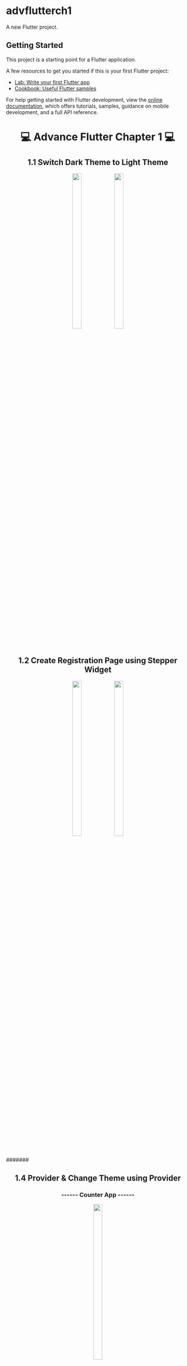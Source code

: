 # advflutterch1

A new Flutter project.

## Getting Started

This project is a starting point for a Flutter application.

A few resources to get you started if this is your first Flutter project:

- [Lab: Write your first Flutter app](https://docs.flutter.dev/get-started/codelab)
- [Cookbook: Useful Flutter samples](https://docs.flutter.dev/cookbook)

For help getting started with Flutter development, view the
[online documentation](https://docs.flutter.dev/), which offers tutorials,
samples, guidance on mobile development, and a full API reference.

<h1 align="center"> 💻 Advance Flutter Chapter 1 💻 </h1>


<h2 align="center"> 1.1 Switch Dark Theme to Light Theme </h2>

<p align="center">
  <img src="https://github.com/Dipalig971/advflutterch1/assets/143181151/a3a0cdd3-2ffd-45bd-aa54-55df70383149" width=22% height=33%>
   <img src="https://github.com/Dipalig971/advflutterch1/assets/143181151/b309fd25-5ceb-41ee-b029-b7867c63dc10" width=22% height=33%>
</p>

######

<h2 align="center">1.2 Create Registration Page using Stepper Widget</h2>

<p align="center">
   <img src="https://github.com/Dipalig971/advflutterch1/assets/143181151/2e4fb063-9720-407a-9df9-0a4c0b38c759" width=22% height=33%>
  <img src="https://github.com/Dipalig971/advflutterch1/assets/143181151/f26b8e2e-59e7-4de8-b104-e88fc58902b3" width=22% height=33%>
</p>

#######


<h2 align="center"> 1.4 Provider & Change Theme using Provider </h2>



  <h3 align="center">------ Counter App ------</h3>
  <p align="center">
  <img src="https://github.com/Dipalig971/advflutterch1/assets/143181151/ffa9150b-1bf2-413c-8fbf-4622404df758" width=22% height=33%>
  </p>
  
  
  <h3 align="center">------ Change Theme Using Provider App ------</h3>

  
  <p align="center">
   <img src="https://github.com/Dipalig971/advflutterch1/assets/143181151/b7aac631-f68b-4c45-9a41-7f66bc31e1e6" width=22% height=33%>
    <img src="https://github.com/Dipalig971/advflutterch1/assets/143181151/6bf9ce7a-871c-414d-ab62-a93d16185db5" width=22% height=33%>
    </p>


